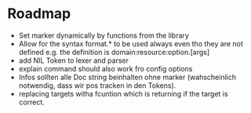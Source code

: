 # Roadmap

- Set marker dynamically by functions from the library
- Allow for the syntax format.* to be used always even tho they are not defined
  e.g. the definition is domain:resource:option.[args]
- add NIL Token to lexer and parser
- explain command should also work fro config options
- Infos sollten alle Doc string beinhalten ohne marker (wahscheinlich notwendig,
  dass wir pos tracken in den Tokens).
- replacing targets witha fcuntion which is returning if the target is correct.

